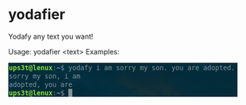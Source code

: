 # yodafier
Yodafy any text you want!

Usage: yodafier \<text\>
Examples:

![Example 1](/images/example1.png "Example 1")
